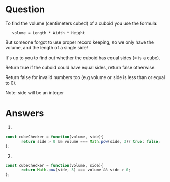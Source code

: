# Question 
To find the volume (centimeters cubed) of a cuboid you use the formula:

       volume = Length * Width * Height

But someone forgot to use proper record keeping, so we only have the volume, and the length of a single side!

It's up to you to find out whether the cuboid has equal sides (= is a cube).

Return true if the cuboid could have equal sides, return false otherwise.

Return false for invalid numbers too (e.g volume or side is less than or equal to 0).

Note: side will be an integer

# Answers
1.
``` javascript 
const cubeChecker = function(volume, side){
       return side > 0 && volume === Math.pow(side, 3)? true: false;
};
```
2.
``` javascript
const cubeChecker = function(volume, side){
       return Math.pow(side, 3) === volume && side > 0;
};
```
